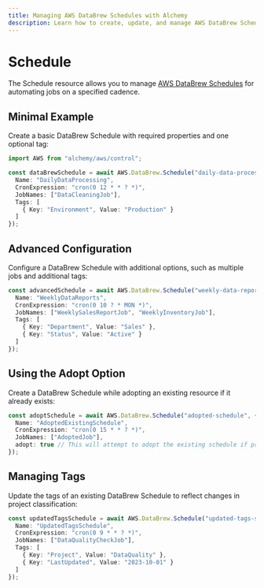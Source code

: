 ```yaml
---
title: Managing AWS DataBrew Schedules with Alchemy
description: Learn how to create, update, and manage AWS DataBrew Schedules using Alchemy Cloud Control.
---
```


# Schedule

The Schedule resource allows you to manage [AWS DataBrew Schedules](https://docs.aws.amazon.com/databrew/latest/userguide/) for automating jobs on a specified cadence. 

## Minimal Example

Create a basic DataBrew Schedule with required properties and one optional tag:

```ts
import AWS from "alchemy/aws/control";

const dataBrewSchedule = await AWS.DataBrew.Schedule("daily-data-processing", {
  Name: "DailyDataProcessing",
  CronExpression: "cron(0 12 * * ? *)",
  JobNames: ["DataCleaningJob"],
  Tags: [
    { Key: "Environment", Value: "Production" }
  ]
});
```

## Advanced Configuration

Configure a DataBrew Schedule with additional options, such as multiple jobs and additional tags:

```ts
const advancedSchedule = await AWS.DataBrew.Schedule("weekly-data-reports", {
  Name: "WeeklyDataReports",
  CronExpression: "cron(0 10 ? * MON *)",
  JobNames: ["WeeklySalesReportJob", "WeeklyInventoryJob"],
  Tags: [
    { Key: "Department", Value: "Sales" },
    { Key: "Status", Value: "Active" }
  ]
});
```

## Using the Adopt Option

Create a DataBrew Schedule while adopting an existing resource if it already exists:

```ts
const adoptSchedule = await AWS.DataBrew.Schedule("adopted-schedule", {
  Name: "AdoptedExistingSchedule",
  CronExpression: "cron(0 15 * * ? *)",
  JobNames: ["AdoptedJob"],
  adopt: true // This will attempt to adopt the existing schedule if present
});
```

## Managing Tags

Update the tags of an existing DataBrew Schedule to reflect changes in project classification:

```ts
const updatedTagsSchedule = await AWS.DataBrew.Schedule("updated-tags-schedule", {
  Name: "UpdatedTagsSchedule",
  CronExpression: "cron(0 9 * * ? *)",
  JobNames: ["DataQualityCheckJob"],
  Tags: [
    { Key: "Project", Value: "DataQuality" },
    { Key: "LastUpdated", Value: "2023-10-01" }
  ]
});
```
